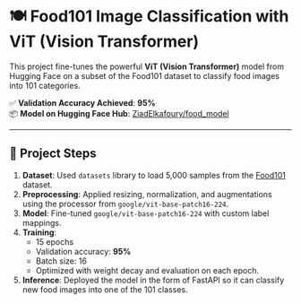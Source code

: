 # 🍽️ Food101 Image Classification with ViT (Vision Transformer)

This project fine-tunes the powerful **ViT (Vision Transformer)** model from Hugging Face on a subset of the Food101 dataset to classify food images into 101 categories.

✅ **Validation Accuracy Achieved**: **95%**  
📦 **Model on Hugging Face Hub**: [ZiadElkafoury/food_model](https://huggingface.co/ZiadElkafoury/food_model)

---

## 🚀 Project Steps

1. **Dataset**: Used `datasets` library to load 5,000 samples from the [Food101](https://huggingface.co/datasets/food101) dataset.
2. **Preprocessing**: Applied resizing, normalization, and augmentations using the processor from `google/vit-base-patch16-224`.
3. **Model**: Fine-tuned `google/vit-base-patch16-224` with custom label mappings.
4. **Training**:
   - 15 epochs
   - Validation accuracy: **95%**
   - Batch size: 16
   - Optimized with weight decay and evaluation on each epoch.
5. **Inference**: Deployed the model in the form of FastAPI so it can classify new food images into one of the 101 classes.
